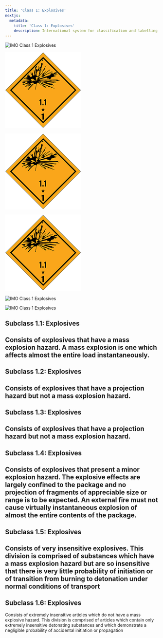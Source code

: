 ```yaml
---
title: 'Class 1: Explosives'
nextjs:
  metadata:
    title: 'Class 1: Explosives'
    description: International system for classification and labelling of dangerous goods.
---
```


![IMO Class 1 Explosives](/Class-1-1-Explosives.png)
 
![IMO Class 1 Explosives](/src/images/Class-1-1-Explosives.png)

![IMO Class 1 Explosives](Class-1-1-Explosives.png)

![IMO Class 1 Explosives](./Class-1-1-Explosives.png)

![IMO Class 1 Explosives](../Class-1-1-Explosives.png)

![IMO Class 1 Explosives](/images/Class-1-1-Explosives.png)

## Subclass 1.1: Explosives
Consists of explosives that have a mass explosion hazard. A mass explosion is one which affects almost the entire load instantaneously.
---
## Subclass 1.2: Explosives
Consists of explosives that have a projection hazard but not a mass explosion hazard.
---
## Subclass 1.3: Explosives
Consists of explosives that have a projection hazard but not a mass explosion hazard.
---
## Subclass 1.4: Explosives
Consists of explosives that present a minor explosion hazard. The explosive effects are largely confined to the package and no projection of fragments of appreciable size or range is to be expected. An external fire must not cause virtually instantaneous explosion of almost the entire contents of the package.
---
## Subclass 1.5: Explosives
Consists of very insensitive explosives. This division is comprised of substances which have a mass explosion hazard but are so insensitive that there is very little probability of initiation or of transition from burning to detonation under normal conditions of transport
---
## Subclass 1.6: Explosives
Consists of extremely insensitive articles which do not have a mass explosive hazard. This division is comprised of articles which contain only extremely insensitive detonating substances and which demonstrate a negligible probability of accidental initiation or propagation

